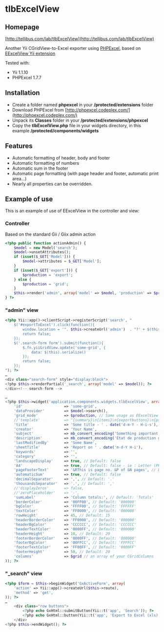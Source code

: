 tlbExcelView
============

Homepage
--------
[http://tellibus.com/lab/tlbExcelView](http://tellibus.com/lab/tlbExcelView)

Another Yii CGridView-to-Excel exporter using [PHPExcel](http://phpexcel.codeplex.com/), based on [EExcelView Yii extension](http://yiiframework.com/extension/eexcelview/)

Tested with:

 - Yii 1.1.10
 - PHPExcel 1.7.7

Installation
------------

 - Create a folder named **phpexcel** in your **/protected/extensions** folder
 - Download PHPExcel from [http://phpexcel.codeplex.com/](http://phpexcel.codeplex.com/)
 - Unpack its **Classes** folder in your **/protected/extensions/phpexcel**
 - Copy the **tlbExcelView.php** file in your widgets directory, in this example **/protected/components/widgets**

Features
--------

 - Automatic formatting of header, body and footer
 - Automatic formatting of numbers
 - Automatic sum in the footer
 - Automatic page formatting (with page header and footer, automatic print area…)
 - Nearly all properties can be overridden.


Example of use
--------------

This is an example of use of EExcelView in the controller and view:

### Controller

Based on the standard Gii / Giix admin action

```php
<?php public function actionAdmin() {
    $model = new Model('search');
    $model->unsetAttributes();
    if (isset($_GET['Model'])) {
        $model->attributes = $_GET['Model'];
    }
    if (isset($_GET['export'])) {
        $production = 'export';
    } else {
        $production = 'grid';
    }
    $this->render('admin', array('model' => $model, 'production' => $production));
} ?>
```

### "admin" view

```php
<?php Yii::app()->clientScript->registerScript('search', "
    $('#exportToExcel').click(function(){
        window.location = '". $this->createUrl('admin')  . "?' + $(this).parents('form').serialize() + '&export=true';
        return false;
    });
    $('.search-form form').submit(function(){
        $.fn.yiiGridView.update('some-grid', {
            data: $(this).serialize()
        });
        return false;
    });
"); ?>
…
<div class="search-form" style="display:block">
<?php $this->renderPartial('_search', array('model' => $model)); ?>
</div><!-- search-form -->

…
<?php $this->widget('application.components.widgets.tlbExcelView', array(
    'id'                   => 'some-grid',
    'dataProvider'         => $model->search(),
    'grid_mode'            => $production, // Same usage as EExcelView v0.33
    //'template'           => "{summary}\n{items}\n{exportbuttons}\n{pager}",
    'title'                => 'Some title - ' . date('d-m-Y - H-i-s'),
    'creator'              => 'Your Name',
    'subject'              => mb_convert_encoding('Something important with a date in French: ' . utf8_encode(strftime('%e %B %Y')), 'ISO-8859-1', 'UTF-8'),
    'description'          => mb_convert_encoding('Etat de production généré à la demande par l\'administrateur (some text in French).', 'ISO-8859-1', 'UTF-8'),
    'lastModifiedBy'       => 'Some Name',
    'sheetTitle'           => 'Report on ' . date('m-d-Y H-i'),
    'keywords'             => '',
    'category'             => '',
    'landscapeDisplay'     => true, // Default: false
    'A4'                   => true, // Default: false - ie : Letter (PHPExcel default)
    'pageFooterText'       => '&RThis is page no. &P of &N pages', // Default: '&RPage &P of &N'
    'automaticSum'         => true, // Default: false
    'decimalSeparator'     => ',', // Default: '.'
    'thousandsSeparator'   => '.', // Default: ','
    //'displayZeros'       => false,
    //'zeroPlaceholder'    => '-',
    'sumLabel'             => 'Column totals:', // Default: 'Totals'
    'borderColor'          => '00FF00', // Default: '000000'
    'bgColor'              => 'FFFF00', // Default: 'FFFFFF'
    'textColor'            => 'FF0000', // Default: '000000'
    'rowHeight'            => 45, // Default: 15
    'headerBorderColor'    => 'FF0000', // Default: '000000'
    'headerBgColor'        => 'CCCCCC', // Default: 'CCCCCC'
    'headerTextColor'      => '0000FF', // Default: '000000'
    'headerHeight'         => 10, // Default: 20
    'footerBorderColor'    => '0000FF', // Default: '000000'
    'footerBgColor'        => '00FFCC', // Default: 'FFFFCC'
    'footerTextColor'      => 'FF00FF', // Default: '0000FF'
    'footerHeight'         => 50, // Default: 20
    'columns'              => $grid // an array of your CGridColumns
)); ?>
```

### "_search" view
```php
<?php $form = $this->beginWidget('GxActiveForm', array(
    'action' => Yii::app()->createUrl($this->route),
    'method' => 'get',
)); ?>
…
    <div class="row buttons">
        <?php echo GxHtml::submitButton(Yii::t('app', 'Search')); ?>
        <?php echo GxHtml::button(Yii::t('app', 'Export to Excel (xls)'), array('id' => 'exportToExcel')); ?>
    </div>
<?php $this->endWidget(); ?>
```